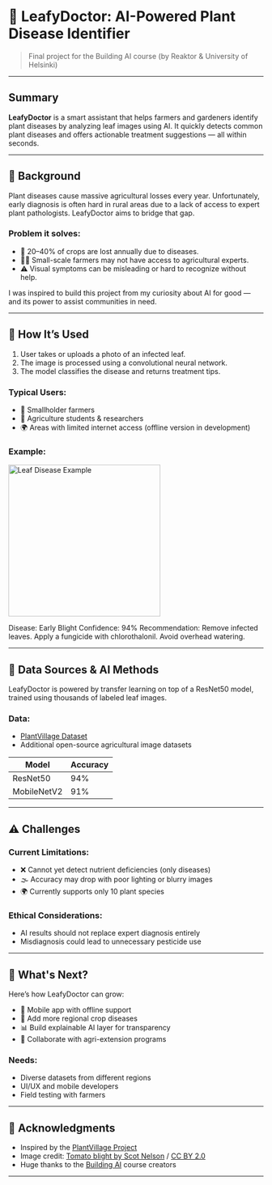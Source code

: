 # 🌿 LeafyDoctor: AI-Powered Plant Disease Identifier

> Final project for the Building AI course (by Reaktor & University of Helsinki)

---

## Summary

**LeafyDoctor** is a smart assistant that helps farmers and gardeners identify plant diseases by analyzing leaf images using AI. It quickly detects common plant diseases and offers actionable treatment suggestions — all within seconds.

---

## 🌱 Background

Plant diseases cause massive agricultural losses every year. Unfortunately, early diagnosis is often hard in rural areas due to a lack of access to expert plant pathologists. LeafyDoctor aims to bridge that gap.

### Problem it solves:
- 🧪 20–40% of crops are lost annually due to diseases.
- 👨‍🌾 Small-scale farmers may not have access to agricultural experts.
- ⚠️ Visual symptoms can be misleading or hard to recognize without help.

I was inspired to build this project from my curiosity about AI for good — and its power to assist communities in need.

---

## 🚀 How It’s Used

1. User takes or uploads a photo of an infected leaf.
2. The image is processed using a convolutional neural network.
3. The model classifies the disease and returns treatment tips.

### Typical Users:
- 🌾 Smallholder farmers
- 📸 Agriculture students & researchers
- 🌍 Areas with limited internet access (offline version in development)

### Example:
<img src="https://upload.wikimedia.org/wikipedia/commons/thumb/b/b5/Tomato_blight_-_leaves.jpg/800px-Tomato_blight_-_leaves.jpg" width="300" alt="Leaf Disease Example">

Disease: Early Blight
Confidence: 94%
Recommendation: Remove infected leaves. Apply a fungicide with chlorothalonil. Avoid overhead watering.

---

## 🧠 Data Sources & AI Methods

LeafyDoctor is powered by transfer learning on top of a ResNet50 model, trained using thousands of labeled leaf images.

### Data:
- [PlantVillage Dataset](https://plantvillage.psu.edu/)
- Additional open-source agricultural image datasets

| Model        | Accuracy |
|--------------|----------|
| ResNet50     | 94%      |
| MobileNetV2  | 91%      |

---

## ⚠️ Challenges

### Current Limitations:
- ❌ Cannot yet detect nutrient deficiencies (only diseases)
- 🌫️ Accuracy may drop with poor lighting or blurry images
- 🌍 Currently supports only 10 plant species

### Ethical Considerations:
- AI results should not replace expert diagnosis entirely
- Misdiagnosis could lead to unnecessary pesticide use

---

## 🔭 What's Next?

Here’s how LeafyDoctor can grow:
- 📱 Mobile app with offline support
- 🌾 Add more regional crop diseases
- 📊 Build explainable AI layer for transparency
- 🤝 Collaborate with agri-extension programs

### Needs:
- Diverse datasets from different regions
- UI/UX and mobile developers
- Field testing with farmers

---

## 🙌 Acknowledgments

- Inspired by the [PlantVillage Project](https://plantvillage.psu.edu/)
- Image credit: [Tomato blight by Scot Nelson](https://commons.wikimedia.org/wiki/File:Tomato_blight_-_leaves.jpg) / [CC BY 2.0](https://creativecommons.org/licenses/by/2.0)
- Huge thanks to the [Building AI](https://buildingai.elementsofai.com/) course creators

---
